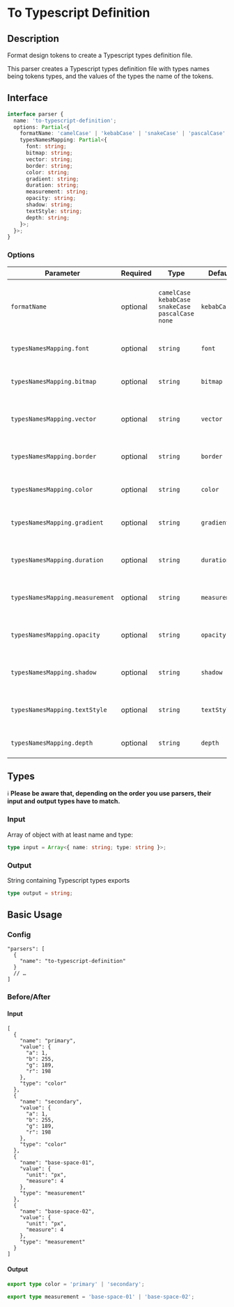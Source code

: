 # To Typescript Definition

## Description

Format design tokens to create a Typescript types definition file.

This parser creates a Typescript types definition file with types names being tokens types, and the values of the types the name of the tokens.

## Interface

```ts
interface parser {
  name: 'to-typescript-definition';
  options: Partial<{
    formatName: 'camelCase' | 'kebabCase' | 'snakeCase' | 'pascalCase' | 'none';
    typesNamesMapping: Partial<{
      font: string;
      bitmap: string;
      vector: string;
      border: string;
      color: string;
      gradient: string;
      duration: string;
      measurement: string;
      opacity: string;
      shadow: string;
      textStyle: string;
      depth: string;
    }>;
  }>;
}
```

### Options

| Parameter                       | Required | Type                                                    | Default       | Description                                                         |
| ------------------------------- | -------- | ------------------------------------------------------- | ------------- | ------------------------------------------------------------------- |
| `formatName`                    | optional | `camelCase` `kebabCase` `snakeCase` `pascalCase` `none` | `kebabCase`   | The case transformation you want to apply to your design token name |
| `typesNamesMapping.font`        | optional | `string`                                                | `font`        | How you want the type font to be named                              |
| `typesNamesMapping.bitmap`      | optional | `string`                                                | `bitmap`      | How you want the type bitmap to be named                            |
| `typesNamesMapping.vector`      | optional | `string`                                                | `vector`      | How you want the type vector to be named                            |
| `typesNamesMapping.border`      | optional | `string`                                                | `border`      | How you want the type border to be named                            |
| `typesNamesMapping.color`       | optional | `string`                                                | `color`       | How you want the type color to be named                             |
| `typesNamesMapping.gradient`    | optional | `string`                                                | `gradient`    | How you want the type gradient to be named                          |
| `typesNamesMapping.duration`    | optional | `string`                                                | `duration`    | How you want the type duration to be named                          |
| `typesNamesMapping.measurement` | optional | `string`                                                | `measurement` | How you want the type measurement to be named                       |
| `typesNamesMapping.opacity`     | optional | `string`                                                | `opacity`     | How you want the type opacity to be named                           |
| `typesNamesMapping.shadow`      | optional | `string`                                                | `shadow`      | How you want the type shadow to be named                            |
| `typesNamesMapping.textStyle`   | optional | `string`                                                | `textStyle`   | How you want the type textStyle to be named                         |
| `typesNamesMapping.depth`       | optional | `string`                                                | `depth`       | How you want the type depth to be named                             |

## Types

ℹ️ **Please be aware that, depending on the order you use parsers, their input and output types have to match.**

### Input

Array of object with at least name and type:

```ts
type input = Array<{ name: string; type: string }>;
```

### Output

String containing Typescript types exports

```ts
type output = string;
```

## Basic Usage

### Config

```jsonc
"parsers": [
  {
    "name": "to-typescript-definition"
  }
  // …
]
```

### Before/After

#### Input

```jsonc
[
  {
    "name": "primary",
    "value": {
      "a": 1,
      "b": 255,
      "g": 189,
      "r": 198
    },
    "type": "color"
  },
  {
    "name": "secondary",
    "value": {
      "a": 1,
      "b": 255,
      "g": 189,
      "r": 198
    },
    "type": "color"
  },
  {
    "name": "base-space-01",
    "value": {
      "unit": "px",
      "measure": 4
    },
    "type": "measurement"
  },
  {
    "name": "base-space-02",
    "value": {
      "unit": "px",
      "measure": 4
    },
    "type": "measurement"
  }
]
```

#### Output

```ts
export type color = 'primary' | 'secondary';

export type measurement = 'base-space-01' | 'base-space-02';
```
